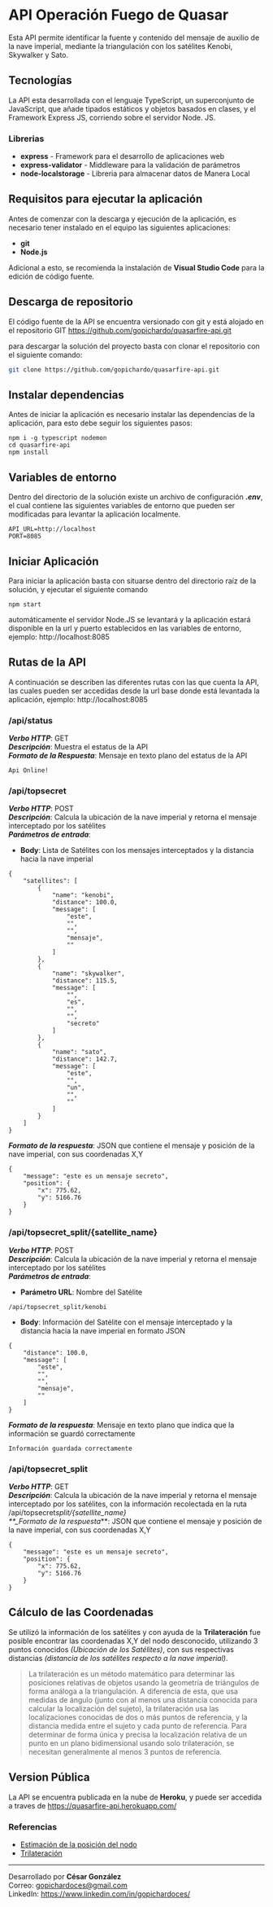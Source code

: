 # API Operación Fuego de Quasar

Esta API permite identificar la fuente y contenido del mensaje de auxilio de la nave imperial, mediante la triangulación con los satélites Kenobi, Skywalker y Sato.

## Tecnologías

La API esta desarrollada con el lenguaje TypeScript, un superconjunto de JavaScript, que añade tipados estáticos y objetos basados en clases, y el Framework Express JS, corriendo sobre el servidor Node. JS.

### Librerias

- **express** - Framework para el desarrollo de aplicaciones web
- **express-validator** - Middleware para la validación de parámetros
- **node-localstorage** - Libreria para almacenar datos de Manera Local

## Requisitos para ejecutar la aplicación

Antes de comenzar con la descarga y ejecución de la aplicación, es necesario tener instalado en el equipo las siguientes aplicaciones:

- **git**
- **Node.js**

Adicional a esto, se recomienda la instalación de **Visual Studio Code** para la edición de código fuente.

## Descarga de repositorio

El código fuente de la API se encuentra versionado con git y está alojado en el repositorio GIT https://github.com/gopichardo/quasarfire-api.git

para descargar la solución del proyecto basta con clonar el repositorio con el siguiente comando:

```sh
git clone https://github.com/gopichardo/quasarfire-api.git
```

## Instalar dependencias

Antes de iniciar la aplicación es necesario instalar las dependencias de la aplicación, para esto debe seguir los siguientes pasos:

```
npm i -g typescript nodemon
cd quasarfire-api
npm install
```

## Variables de entorno

Dentro del directorio de la solución existe un archivo de configuración **_.env_**, el cual contiene las siguientes variables de entorno que pueden ser modificadas para levantar la aplicación localmente.

```
API_URL=http://localhost
PORT=8085
```

## Iniciar Aplicación

Para iniciar la aplicación basta con situarse dentro del directorio raíz de la solución, y ejecutar el siguiente comando

```
npm start
```

automáticamente el servidor Node.JS se levantará y la aplicación estará disponible en la url y puerto establecidos en las variables de entorno, ejemplo: http://localhost:8085

## Rutas de la API

A continuación se describen las diferentes rutas con las que cuenta la API, las cuales pueden ser accedidas desde la url base donde está levantada la aplicación, ejemplo: http://localhost:8085

### /api/status

**_Verbo HTTP_**: GET  
**_Descripción_**: Muestra el estatus de la API  
**_Formato de la Respuesta_**: Mensaje en texto plano del estatus de la API  

```
Api Online!
```

### /api/topsecret

**_Verbo HTTP_**: POST  
**_Descripción_**: Calcula la ubicación de la nave imperial y retorna el mensaje interceptado por los satélites  
**_Parámetros de entrada_**:

- **Body**: Lista de Satélites con los mensajes interceptados y la distancia hacia la nave imperial

```
{
    "satellites": [
        {
            "name": "kenobi",
            "distance": 100.0,
            "message": [
                "este",
                "",
                "",
                "mensaje",
                ""
            ]
        },
        {
            "name": "skywalker",
            "distance": 115.5,
            "message": [
                "",
                "es",
                "",
                "",
                "secreto"
            ]
        },
        {
            "name": "sato",
            "distance": 142.7,
            "message": [
                "este",
                "",
                "un",
                "",
                ""
            ]
        }
    ]
}
```

**_Formato de la respuesta_**: JSON que contiene el mensaje y posición de la nave imperial, con sus coordenadas X,Y

```
{
    "message": "este es un mensaje secreto",
    "position": {
        "x": 775.62,
        "y": 5166.76
    }
}
```

### /api/topsecret_split/{satellite_name}

**_Verbo HTTP_**: POST  
**_Descripción_**: Calcula la ubicación de la nave imperial y retorna el mensaje interceptado por los satélites  
**_Parámetros de entrada_**:

- **Parámetro URL**: Nombre del Satélite

```
/api/topsecret_split/kenobi
```

- **Body**: Información del Satélite con el mensaje interceptado y la distancia hacia la nave imperial en formato JSON

```
{
    "distance": 100.0,
    "message": [
        "este",
        "",
        "",
        "mensaje",
        ""
    ]
}
```

**_Formato de la respuesta_**: Mensaje en texto plano que indica que la información se guardó correctamente

```
Información guardada correctamente
```

### /api/topsecret_split

**_Verbo HTTP_**: GET  
**_Descripción_**: Calcula la ubicación de la nave imperial y retorna el mensaje interceptado por los satélites, con la información recolectada en la ruta /api/topsecret*split/{satellite_name}  
\*\*\_Formato de la respuesta*\*\*: JSON que contiene el mensaje y posición de la nave imperial, con sus coordenadas X,Y

```
{
    "message": "este es un mensaje secreto",
    "position": {
        "x": 775.62,
        "y": 5166.76
    }
}
```

## Cálculo de las Coordenadas

Se utilizó la información de los satélites y con ayuda de la **Trilateración** fue posible encontrar las coordenadas X,Y del nodo desconocido, utilizando 3 puntos conocidos _(Ubicación de los Satélites)_, con sus respectivas distancias _(distancia de los satélites respecto a la nave imperial)_.

> La trilateración es un método matemático para determinar las posiciones relativas de objetos usando la geometría de triángulos de forma análoga a la triangulación. A diferencia de esta, que usa medidas de ángulo (junto con al menos una distancia conocida para calcular la localización del sujeto), la trilateración usa las localizaciones conocidas de dos o más puntos de referencia, y la distancia medida entre el sujeto y cada punto de referencia. Para determinar de forma única y precisa la localización relativa de un punto en un plano bidimensional usando solo trilateración, se necesitan generalmente al menos 3 puntos de referencia.

## Version Pública
La API se encuentra publicada en la nube de **Heroku**, y puede ser accedida a traves de https://quasarfire-api.herokuapp.com/

### Referencias

- [Estimación de la posición del nodo]
- [Trilateración]

----

Desarrollado por **César González**  
Correo: gopichardoces@gmail.com  
LinkedIn: https://www.linkedin.com/in/gopichardoces/  



[estimación de la posición del nodo]: http://www.scielo.org.mx/scielo.php?script=sci_arttext&pid=S1405-55462019000100185  
[trilateración]: https://es.wikipedia.org/wiki/Trilateraci%C3%B3n  
